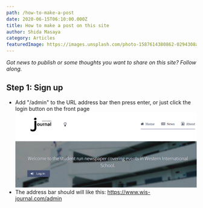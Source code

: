 ```yaml
---
path: /how-to-make-a-post
date: 2020-06-15T06:10:00.000Z
title: How to make a post on this site
author: Shida Masaya
category: Articles
featuredImage: https://images.unsplash.com/photo-1587614380862-0294308ae58b?ixlib=rb-1.2.1&ixid=eyJhcHBfaWQiOjEyMDd9&auto=format&fit=crop&w=1950&q=80
---
```


_Got news to publish or some thoughts you want to share on this site? Follow along._

## Step 1: Sign up

* Add "/admin" to the URL address bar then press enter, or just click the login button on the front page
![screenshot](https://raw.githubusercontent.com/masayaShinoda/wis-journal-netlify/master/src/images/login-btn-scrshot.png)
* The address bar should will like this: https://www.wis-journal.com/admin
